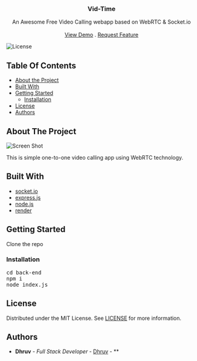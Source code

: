 <br/>
<p align="center">
  <h3 align="center">Vid-Time</h3>

  <p align="center">
    An Awesome Free Video Calling webapp based on WebRTC & Socket.io
    <br/>
    <br/>
    <a href="https://github.com/dhruv160410116084/vid-time">View Demo</a>
    .
    <a href="https://github.com/dhruv160410116084/vid-time/issues">Request Feature</a>
  </p>
</p>

![License](https://img.shields.io/github/license/dhruv160410116084/vid-time) 

## Table Of Contents

* [About the Project](#about-the-project)
* [Built With](#built-with)
* [Getting Started](#getting-started)
  * [Installation](#installation)
* [License](#license)
* [Authors](#authors)


## About The Project

![Screen Shot](images/screenshot.png)

This is simple one-to-one video calling app using WebRTC technology.

## Built With



* [socket.io]()
* [express.js]()
* [node.js]()
* [render]()

## Getting Started

Clone the repo

### Installation
<pre>
cd back-end
npm i
node index.js
</pre>


## License

Distributed under the MIT License. See [LICENSE](https://github.com/dhruv160410116084/vid-time/blob/main/LICENSE.md) for more information.

## Authors

* **Dhruv** - *Full Stack Developer* - [Dhruv](https://github.com/dhruv160410116084) - **
